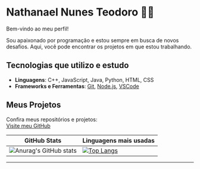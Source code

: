 # Nathanael Nunes Teodoro 👨‍💻

Bem-vindo ao meu perfil!

Sou apaixonado por programação e estou sempre em busca de novos desafios. Aqui, você pode encontrar os projetos em que estou trabalhando.

## Tecnologias que utilizo e estudo

- **Linguagens**: C++, JavaScript, Java, Python, HTML, CSS
- **Frameworks e Ferramentas**: [Git](https://git-scm.com/), [Node.js](https://nodejs.org/), [VSCode](https://code.visualstudio.com/)

## Meus Projetos

Confira meus repositórios e projetos:  
[Visite meu GitHub](https://github.com/NaelNunes?tab=repositories)

| GitHub Stats | Linguagens mais usadas |
|--------------|------------------------|
| ![Anurag's GitHub stats](https://github-readme-stats.vercel.app/api?username=NaelNunes&show_icons=true&hide=prs&count_private=true&theme=radical) | [![Top Langs](https://github-readme-stats.vercel.app/api/top-langs/?username=NaelNunes&layout=compact&theme=radical)](https://github.com/NaelNunes/github-readme-stats) |

---
